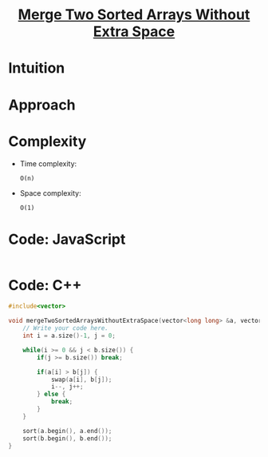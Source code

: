 <h1 align="center"><a href="https://www.codingninjas.com/studio/problems/merge-two-sorted-arrays-without-extra-space_6898839" target="_blank">Merge Two Sorted Arrays Without Extra Space</a></h1>

# Intuition

<!-- Describe your first thoughts on how to solve this problem. -->

# Approach

<!-- Describe your approach to solving the problem. -->

# Complexity

- Time complexity:
  <!-- Add your time complexity here, e.g. $$O(n)$$ -->

  `O(n)`

- Space complexity:
  <!-- Add your space complexity here, e.g. $$O(n)$$ -->
  `O(1)`

# Code: JavaScript

```javascript

```

# Code: C++

```c++
#include<vector>

void mergeTwoSortedArraysWithoutExtraSpace(vector<long long> &a, vector<long long> &b){
	// Write your code here.
	int i = a.size()-1, j = 0;

    while(i >= 0 && j < b.size()) {
        if(j >= b.size()) break;

        if(a[i] > b[j]) {
            swap(a[i], b[j]);
            i--, j++;
        } else {
            break;
        }
    }

    sort(a.begin(), a.end());
    sort(b.begin(), b.end());
}
```
